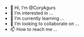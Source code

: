 - 👋 Hi, I’m @CoryAgurs
- 👀 I’m interested in ...
- 🌱 I’m currently learning ...
- 💞️ I’m looking to collaborate on ...
- 📫 How to reach me ...

<!---
CoryAgurs/CoryAgurs is a ✨ special ✨ repository because its `README.md` (this file) appears on your GitHub profile.
You can click the Preview link to take a look at your changes.
--->
